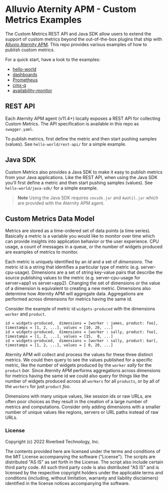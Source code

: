 # Alluvio Aternity APM - Custom Metrics Examples

The Custom Metrics REST API and Java SDK allow users to extend the support of custom metrics beyond the out-of-the-box plugins that ship with [Alluvio Aternity APM](https://www.riverbed.com/products/application-performance-monitoring). This repo provides various examples of how to publish custom metrics.

For a quick start, have a look to the examples:

- [hello-world](hello-world)
- [dashboards](dashboards)
- [Prometheus](prometheus)
- [cmx-q](cmx-q)
- [availability-monitor](availability-monitor)

## REST API

Each Aternity APM agent (v11.4+) locally exposes a REST API for collecting Custom Metrics. The API specification is available in this repo as `swagger.yaml`. 

To publish metrics, first define the metric and then start pushing samples (values). See `hello-world/rest-api/` for a simple example.

## Java SDK

Custom Metrics also provides a Java SDK to make it easy to publish metrics from your Java applications. Like the REST API, when using the Java SDK you'll first define a metric and then start pushing samples (values). See `hello-world/java-sdk/` for a simple example.

> **Note**
> Using the Java SDK requires `cmxsdk.jar` and `AwUtil.jar` which are provided with the Aternity APM agent. 


## Custom Metrics Data Model

Metrics are stored as a time-ordered set of data points (a time series).  Basically a metric is a variable you would like to monitor over time which can provide insights into application behavior or the user experience. CPU usage, a count of messages in a queue, or the number of widgets produced are examples of metrics to monitor.

Each metric is uniquely identified by an *id* and a set of *dimensions*. The metric id is a string that identifies a particular type of metric (e.g. server-cpu-usage). Dimensions are a set of string key-value pairs that describe the source publishing values to the metric (e.g. server-cpu-usage for server=app1 vs server=app2).  Changing the set of dimensions or the value of a dimension is equivalent to creating a new metric.  Dimensions also determine how Aternity APM will aggregate data. Aggregations are performed across dimensions for metrics having the same id.

Consider the example of metric id `widgets-produced` with the dimensions `worker` and `product`.

```
id = widgets-produced,  dimensions = [worker : james, product: foo],  timestamps = [1, 2, ...], values = [10, 20, ...]
id = widgets-produced,  dimensions = [worker : sally, product: foo],  timestamps = [1, 2, ...], values = [15,  0, ...]
id = widgets-produced,  dimensions = [worker : sally, product: bar],  timestamps = [1, 2, ...], values = [ 0, 20, ...]
```

Aternity APM will collect and process the values for these three distinct metrics.  We could then query to see the values published for a specific metric, like the number of widgets produced by the `worker` *sally* for the `product` *bar*.  Since Aternity APM performs aggregations across dimensions for metrics having the same id we could also query for things like the number of widgets produced across all `workers` for all `products`, or by all of the `workers` for just `product` *foo*.

Dimensions with many unique values, like session ids or raw URLs, are often poor choices as they result in the creation of a large number of metrics and computations. Consider only adding dimensions with a smaller number of unique values like regions, servers or URL paths instead of raw URLs.  

### License

Copyright (c) 2022 Riverbed Technology, Inc.

The contents provided here are licensed under the terms and conditions of the MIT License accompanying the software ("License"). The scripts are distributed "AS IS" as set forth in the License. The script also include certain third party code. All such third party code is also distributed "AS IS" and is licensed by the respective copyright holders under the applicable terms and conditions (including, without limitation, warranty and liability disclaimers) identified in the license notices accompanying the software.